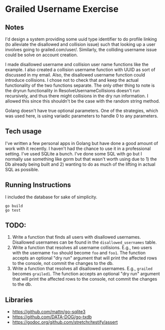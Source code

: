 # Grailed Username Exercise

## Notes
I'd design a system providing some uuid type identifier to do profile linking (to alleviate the disallowed and collision issue) such that looking up a user involves going to grailed.com/user/<user-id>. Similarly, the colliding username issue could be solve on account creation.

I made disallowed username and collision user name functions like the example. I also created a collision username function with UUID as sort of discussed in my email. Also, the disallowed username function could introduce collisions. I chose not to check that and keep the actual functionality of the two functions separate. The only other thing to note is the dryrun functionality in ResolveUsernameCollisions doesn't run recursively, and thus there might collisions in the dry run information. I allowed this since this shouldn't be the case with the random string method.

Golang doesn't have true optional parameters. One of the strategies, which was used here, is using variadic parameters to handle 0 to any parameters.

## Tech usage
I've written a few personal apps in Golang but have done a good amount of work with it recently. I haven't had the chance to use it in a professional setting. I've used SQLite a bunch. I've done some SQL with go but I normally use something like gorm but that wasn't worth using due to 1) the Db already being built and 2) wanting to do as much of the lifting in actual SQL as possible.

## Running Instructions
I included the database for sake of simplicity.
```
go build
go test
```

## TODO:
1) Write a function that finds all users with disallowed usernames. Disallowed usernames can be found in the `disallowed_usernames` table.
2) Write a function that resolves all username collisions. E.g., two users with the username `foo` should become `foo` and `foo1`. The function accepts an optional "dry run" argument that will print the affected rows to the console, not commit the changes to the db.
3) Write a function that resolves all disallowed usernames. E.g., `grailed` becomes `grailed1`. The function accepts an optional "dry run" argument that will print the affected rows to the console, not commit the changes to the db.

## Libraries
* https://github.com/mattn/go-sqlite3
* https://github.com/DATA-DOG/go-txdb
* https://godoc.org/github.com/stretchr/testify/assert
